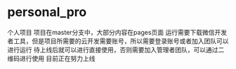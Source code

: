 # personal_pro
个人项目
项目在master分支中，大部分内容在pages页面
运行需要下载微信开发者工具，但是项目所需要的云开发需要账号，所以需要登录账号或者加入团队可以进行运行
待上线后就可以进行直接使用，否则需要加入管理者团队，可以通过二维码进行使用
目前正在努力上线
